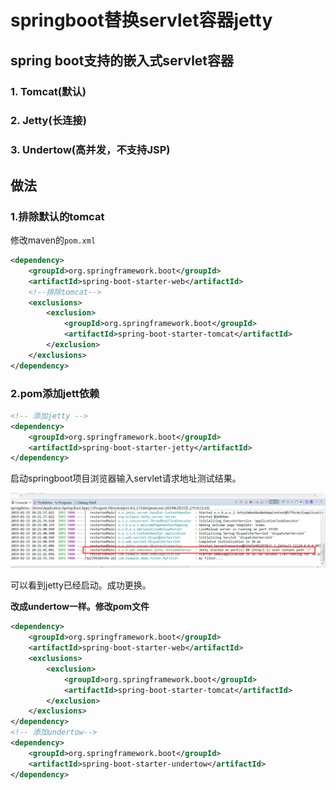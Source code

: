 # springboot替换servlet容器jetty

## spring boot支持的嵌入式servlet容器

### 1. Tomcat(默认)

### 2. Jetty(长连接)

### 3. Undertow(高并发，不支持JSP)

## 做法

### 1.排除默认的tomcat

修改maven的`pom.xml`

```xml
<dependency>
    <groupId>org.springframework.boot</groupId>
    <artifactId>spring-boot-starter-web</artifactId>
    <!--排除tomcat-->
    <exclusions>
        <exclusion>
            <groupId>org.springframework.boot</groupId>
            <artifactId>spring-boot-starter-tomcat</artifactId>
        </exclusion>
    </exclusions>
</dependency>
```
### 2.pom添加jett依赖

```xml
<!-- 添加jetty -->
<dependency>
    <groupId>org.springframework.boot</groupId>
    <artifactId>spring-boot-starter-jetty</artifactId>
</dependency>
```

启动springboot项目浏览器输入servlet请求地址测试结果。

![](./img/jetty.png)

可以看到jetty已经启动。成功更换。

**改成undertow一样。修改pom文件**

```xml
<dependency>
    <groupId>org.springframework.boot</groupId>
    <artifactId>spring-boot-starter-web</artifactId>
    <exclusions>
        <exclusion>
            <groupId>org.springframework.boot</groupId>
            <artifactId>spring-boot-starter-tomcat</artifactId>
        </exclusion>
    </exclusions>
</dependency>
<!-- 添加undertow-->
<dependency>
    <groupId>org.springframework.boot</groupId>
    <artifactId>spring-boot-starter-undertow</artifactId>
</dependency>
```


